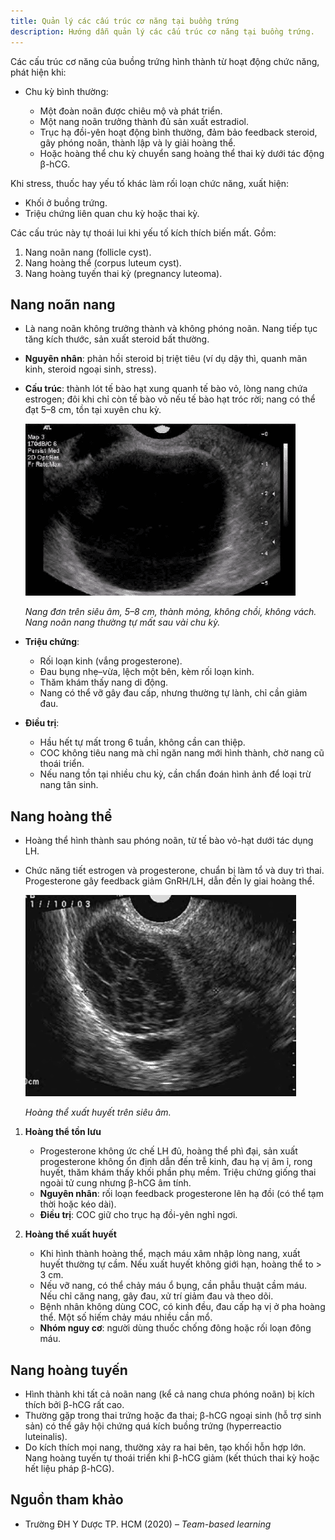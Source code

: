 ```yaml
---
title: Quản lý các cấu trúc cơ năng tại buồng trứng
description: Hướng dẫn quản lý các cấu trúc cơ năng tại buồng trứng.
---
```


Các cấu trúc cơ năng của buồng trứng hình thành từ hoạt động chức năng, phát hiện khi:

- Chu kỳ bình thường:

  - Một đoàn noãn được chiêu mộ và phát triển.
  - Một nang noãn trưởng thành đủ sản xuất estradiol.
  - Trục hạ đồi-yên hoạt động bình thường, đảm bảo feedback steroid, gây phóng noãn, thành lập và ly giải hoàng thể.
  - Hoặc hoàng thể chu kỳ chuyển sang hoàng thể thai kỳ dưới tác động β-hCG.

Khi stress, thuốc hay yếu tố khác làm rối loạn chức năng, xuất hiện:

- Khối ở buồng trứng.
- Triệu chứng liên quan chu kỳ hoặc thai kỳ.

Các cấu trúc này tự thoái lui khi yếu tố kích thích biến mất. Gồm:

1. Nang noãn nang (follicle cyst).
2. Nang hoàng thể (corpus luteum cyst).
3. Nang hoàng tuyến thai kỳ (pregnancy luteoma).

## Nang noãn nang

- Là nang noãn không trưởng thành và không phóng noãn. Nang tiếp tục tăng kích thước, sản xuất steroid bất thường.
- **Nguyên nhân**: phản hồi steroid bị triệt tiêu (ví dụ dậy thì, quanh mãn kinh, steroid ngoại sinh, stress).
- **Cấu trúc**: thành lót tế bào hạt xung quanh tế bào vỏ, lòng nang chứa estrogen; đôi khi chỉ còn tế bào vỏ nếu tế bào hạt tróc rời; nang có thể đạt 5–8 cm, tồn tại xuyên chu kỳ.

    ![Nang noãn nang trên siêu âm](../../../../assets/phu-khoa/quan-ly-cac-cau-truc-co-nang-buong-trung/nang-noan-nang-tren-sieu-am.png)

    _Nang đơn trên siêu âm, 5–8 cm, thành mỏng, không chồi, không vách. Nang noãn nang thường tự mất sau vài chu kỳ._

- **Triệu chứng**:

  - Rối loạn kinh (vắng progesterone).
  - Đau bụng nhẹ–vừa, lệch một bên, kèm rối loạn kinh.
  - Thăm khám thấy nang di động.
  - Nang có thể vỡ gây đau cấp, nhưng thường tự lành, chỉ cần giảm đau.

- **Điều trị**:

  - Hầu hết tự mất trong 6 tuần, không cần can thiệp.
  - COC không tiêu nang mà chỉ ngăn nang mới hình thành, chờ nang cũ thoái triển.
  - Nếu nang tồn tại nhiều chu kỳ, cần chẩn đoán hình ảnh để loại trừ nang tân sinh.

## Nang hoàng thể

- Hoàng thể hình thành sau phóng noãn, từ tế bào vỏ-hạt dưới tác dụng LH.
- Chức năng tiết estrogen và progesterone, chuẩn bị làm tổ và duy trì thai. Progesterone gây feedback giảm GnRH/LH, dẫn đến ly giai hoàng thể.

   ![Hoàng thể xuất huyết trên siêu âm](../../../../assets/phu-khoa/quan-ly-cac-cau-truc-co-nang-buong-trung/hoang-the-xuat-huyet-tren-sieu-am.png)

   _Hoàng thể xuất huyết trên siêu âm._

1. **Hoàng thể tồn lưu**

   - Progesterone không ức chế LH đủ, hoàng thể phì đại, sản xuất progesterone không ổn định dẫn đến trễ kinh, đau hạ vị âm ỉ, rong huyết, thăm khám thấy khối phần phụ mềm. Triệu chứng giống thai ngoài tử cung nhưng β-hCG âm tính.
   - **Nguyên nhân**: rối loạn feedback progesterone lên hạ đồi (có thể tạm thời hoặc kéo dài).
   - **Điều trị**: COC giữ cho trục hạ đồi-yên nghỉ ngơi.

2. **Hoàng thể xuất huyết**

   - Khi hình thành hoàng thể, mạch máu xâm nhập lòng nang, xuất huyết thường tự cầm. Nếu xuất huyết không giới hạn, hoàng thể to > 3 cm.
   - Nếu vỡ nang, có thể chảy máu ổ bụng, cần phẫu thuật cầm máu. Nếu chỉ căng nang, gây đau, xử trí giảm đau và theo dõi.
   - Bệnh nhân không dùng COC, có kinh đều, đau cấp hạ vị ở pha hoàng thể. Một số hiếm chảy máu nhiều cần mổ.
   - **Nhóm nguy cơ**: người dùng thuốc chống đông hoặc rối loạn đông máu.

## Nang hoàng tuyến

- Hình thành khi tất cả noãn nang (kể cả nang chưa phóng noãn) bị kích thích bởi β-hCG rất cao.
- Thường gặp trong thai trứng hoặc đa thai; β-hCG ngoại sinh (hỗ trợ sinh sản) có thể gây hội chứng quá kích buồng trứng (hyperreactio luteinalis).
- Do kích thích mọi nang, thường xảy ra hai bên, tạo khối hỗn hợp lớn. Nang hoàng tuyến tự thoái triển khi β-hCG giảm (kết thúch thai kỳ hoặc hết liệu pháp β-hCG).

## Nguồn tham khảo

- Trường ĐH Y Dược TP. HCM (2020) – _Team-based learning_
